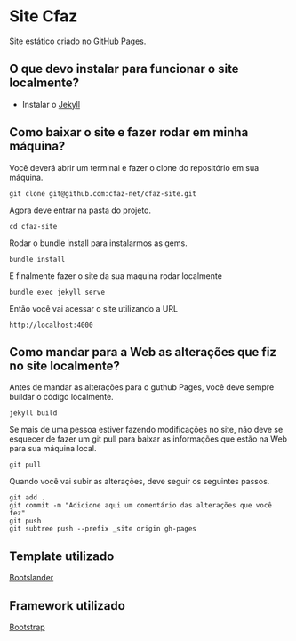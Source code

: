 # Site Cfaz

Site estático criado no [GitHub Pages](https://pages.github.com).

## O que devo instalar para funcionar o site localmente?

* Instalar o [Jekyll](https://jekyllrb.com/docs/installation/)

## Como baixar o site e fazer rodar em minha máquina?

Você deverá abrir um terminal e fazer o clone do repositório em sua máquina.

```
git clone git@github.com:cfaz-net/cfaz-site.git
```

Agora deve entrar na pasta do projeto.

```
cd cfaz-site
```

Rodar o bundle install para instalarmos as gems.

```
bundle install
```

E finalmente fazer o site da sua maquina rodar localmente

```
bundle exec jekyll serve
```

Então você vai acessar o site utilizando a URL

```
http://localhost:4000
```

## Como mandar para a Web as alterações que fiz no site localmente?

Antes de mandar as alterações para o guthub Pages, você deve sempre buildar o código localmente.

```
jekyll build
```

Se mais de uma pessoa estiver fazendo modificações no site, não deve se esquecer de fazer um git pull para baixar as informações que estão na Web para sua máquina local.

```
git pull
```

Quando você vai subir as alterações, deve seguir os seguintes passos.

```
git add .
git commit -m "Adicione aqui um comentário das alterações que você fez"
git push
git subtree push --prefix _site origin gh-pages
```

## Template utilizado

[Bootslander](https://bootstrapmade.com/bootslander-free-bootstrap-landing-page-template/)

## Framework utilizado

[Bootstrap](https://getbootstrap.com/)